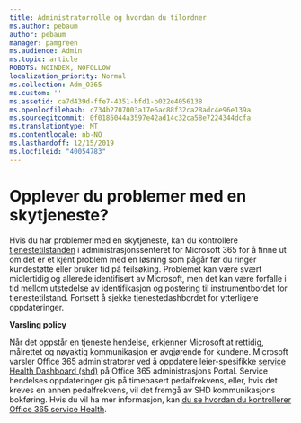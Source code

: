```yaml
---
title: Administratorrolle og hvordan du tilordner
ms.author: pebaum
author: pebaum
manager: pamgreen
ms.audience: Admin
ms.topic: article
ROBOTS: NOINDEX, NOFOLLOW
localization_priority: Normal
ms.collection: Adm_O365
ms.custom: ''
ms.assetid: ca7d439d-ffe7-4351-bfd1-b022e4056138
ms.openlocfilehash: c734b2707003a17e6ac88f32ca28adc4e96e139a
ms.sourcegitcommit: 0f0186044a3597e42ad14c32ca58e7224344dcfa
ms.translationtype: MT
ms.contentlocale: nb-NO
ms.lasthandoff: 12/15/2019
ms.locfileid: "40054783"
---
```

# <a name="experiencing-problems-with-a-cloud-service"></a>Opplever du problemer med en skytjeneste?

Hvis du har problemer med en skytjeneste, kan du kontrollere [tjenestetilstanden](https://admin.microsoft.com/AdminPortal/Home#/servicehealth) i administrasjonssenteret for Microsoft 365 for å finne ut om det er et kjent problem med en løsning som pågår før du ringer kundestøtte eller bruker tid på feilsøking. Problemet kan være svært midlertidig og allerede identifisert av Microsoft, men det kan være forfalle i tid mellom utstedelse av identifikasjon og postering til instrumentbordet for tjenestetilstand. Fortsett å sjekke tjenestedashbordet for ytterligere oppdateringer.

**Varsling policy**

Når det oppstår en tjeneste hendelse, erkjenner Microsoft at rettidig, målrettet og nøyaktig kommunikasjon er avgjørende for kundene. Microsoft varsler Office 365 administratorer ved å oppdatere leier-spesifikke [service Health Dashboard (shd)](https://admin.microsoft.com/AdminPortal/Home#/servicehealth) på Office 365 administrasjons Portal. Service hendelses oppdateringer gis på timebasert pedalfrekvens, eller, hvis det kreves en annen pedalfrekvens, vil det fremgå av SHD kommunikasjons bokføring. Hvis du vil ha mer informasjon, kan [du se hvordan du kontrollerer Office 365 service Health](https://docs.microsoft.com/office365/enterprise/view-service-health).

